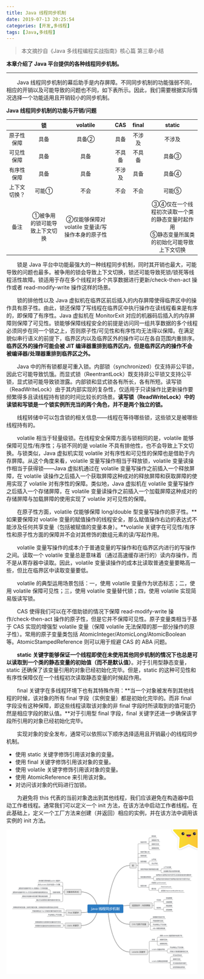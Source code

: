 ```yaml
---
title: Java 线程同步机制
date: 2019-07-13 20:25:54
categories: [开发,多线程]
tags: [Java,多线程]
---
```


> 本文摘抄自《Java 多线程编程实战指南》核心篇 第三章小结

**本章介绍了 Java 平台提供的各种线程同步机制。**

---

&emsp;&emsp;Java 线程同步机制的幕后助手是内存屏障。不同同步机制的功能强弱不同，相应的开销以及可能导致的问题也不同，如下表所示。因此，我们需要根据实际情况选择一个功能适用且开销较小的同步机制。

**Java 线程同步机制的功能与开销/问题**

||锁|volatile|CAS|final|static|
|:-:|:-:|:-:|:-:|:-:|:-:|
|原子性保障|具备|具备②|具备|不涉及|不涉及|
|可见性保障|具备|具备|不具备|不具备|具备③|
|有序性保障|具备|具备|不涉及|具备|具备④|
|上下文切换？|可能①|不会|不会|不会|可能⑤|
|备注|①被争用的锁可能导致上下文切换|②仅能够保障对 volatile 变量读/写操作本身的原子性|||③④仅在一个线程初次读取一个类的静态变量时起作用<br>⑤静态变量所属类的初始化可能导致上下文切换|

&emsp;&emsp;锁是 Java 平台中功能最强大的一种线程同步机制，同时其开销也最大，可能导致的问题也最多。被争用的锁会导致上下文切换，锁还可能导致死锁/锁死等线程活性故障。锁适用于存在多个线程对多个共享数据进行更新/check-then-act 操作或者 read-modify-write 操作这样的场景。

&emsp;&emsp;锁的排他性以及 Java 虚拟机在临界区前后插入的内存屏障使得临界区中的操作具有原子性。由此，锁还保障了写线程在临界区中执行操作在读线程看来是有序的，即保障了有序性。Java 虚拟机在 MonitorExit 对应的机器码后插入的内存屏障则保障了可见性。锁能够保障线程安全的前提是访问同一组共享数据的多个线程必须同步在同一个锁之上，否则原子性/可见性和有序性均无法得以保障。在满足貌似串行语义的前提下，临界区内以及临界区外的操作可以在各自范围内重排序。**临界区外的操作可能会被 JIT 编译器重排到临界区内，但是临界区内的操作不会被编译器/处理器重排到临界区之外。**

&emsp;&emsp;Java 中的所有锁都是可重入锁。内部锁（synchronized）仅支持非公平锁，因此它可能导致饥饿。而显式锁（ReentrantLock）既支持非公平锁又支持公平锁，显式锁可能导致锁泄露。内部锁和显式锁各有所长，各有所短。读写锁（ReadWriteLock）由于其内部实现的复杂性，仅适用于只读操作比更新操作要频繁得多且读线程持有锁的时间比较长的场景。**读写锁（ReadWriteLock）中的读锁和写锁是一个锁实例所充当的两个角色，并不是两个独立的锁。**

&emsp;&emsp;线程转储中可以包含锁的相关信息——线程在等待哪些锁，这些锁又是被哪些线程持有的。

&emsp;&emsp;volatile 相当于轻量级锁。在线程安全保障方面与锁相同的是，volatile 能够保障可见性/有序性；与锁不同的是 volatile 不具有排他性，也不会导致上下文切换。与锁类似，Java 虚拟机实现 volatile 对有序性和可见性的保障也是借助于内存屏障。从这个角度来看，volatile 变量写操作相当于释放锁，volatile 变量读操作相当于获得锁——Java 虚拟机通过在 volatile 变量写操作之前插入一个释放屏障，在 volatile 读操作之后插入一个获取屏障这种成对的释放屏障和获取屏障的使用实现了 volatile 对有序性的保障。类似地，Java 虚拟机在 volatile 变量写操作之后插入一个存储屏障，在 volatile 变量读操作之前插入一个加载屏障这种成对的存储屏障与加载屏障的使用实现了 volatile 对可见性的保障。

&emsp;&emsp;在原子性方面，volatile 仅能够保障 long/double 型变量写操作的原子性。**如果要保障对 volatile 变量的赋值操作的线程安全，那么赋值操作右边的表达式不能涉及任何共享变量（包括被赋值的变量本身）。**volatile 关键字在可见性/有序性和原子性方面的保障并不会对其修饰的数组元素的读/写起作用。

&emsp;&emsp;volatile 变量写操作的成本介于普通变量的写操作和在临界区内进行的写操作之间。读取一个 volatile 变量总是意味着（通过高速缓存进行的）读内存操作，而不是从寄存器中读取。因此，volatile 变量读操作的成本比读取普通变量要略高一些，但比在临界区中读取变量要低。

&emsp;&emsp;volatile 的典型运用场景包括：一，使用 volatile 变量作为状态标志；二，使用 volatile 保障可见性；三，使用 volatile 变量替代锁；四，使用 volatile 实现简易版读写锁。

&emsp;&emsp;CAS 使得我们可以在不借助锁的情况下保障 read-modify-write 操作/check-then-act 操作的原子性，但是它并不保障可见性。原子变量类相当于基于 CAS 实现的增强型 volatile 变量（保障 volatile 无法保障的那一部分操作的原子性）。常用的原子变量类包括 AtomicInteger/AtomicLong/AtomicBoolean 等。AtomicStampedReference 则可以用于规避 CAS 的 ABA 问题。

&emsp;&emsp;**static 关键字能够保证一个线程即使在未使用其他同步机制的情况下也总是可以读取到一个类的静态变量的初始值（而不是默认值）**。对于引用型静态变量，static 还确保了该变量引用的对象已经初始化完毕。但是，static 的这种可见性和有序性保障仅在一个线程初次读取静态变量的时候起作用。

&emsp;&emsp;final 关键字在多线程环境下也有其特殊作用：**当一个对象被发布到其他线程的时候，该对象的所有 final 字段（实例变量）都是初始化完毕的。而非 final 字段没有这种保障，即这些线程读取该对象的非 final 字段时所读取到的值可能仍然是相应字段的默认值。**对于引用型 final 字段，final 关键字还进一步确保该字段所引用的对象已经初始化完毕。

&emsp;&emsp;实现对象的安全发布，通常可以依照以下顺序选择适用且开销最小的线程同步机制。

- 使用 static 关键字修饰引用该对象的变量。
- 使用 final 关键字修饰引用该对象的变量。
- 使用 volatile 关键字修饰引用该对象的变量。
- 使用 AtomicReference 来引用该对象。
- 对访问该对象的代码进行加锁。

&emsp;&emsp;为避免将 this 代表的当前对象逸出到其他线程，我们应该避免在构造器中启动工作者线程。通常我们可以定义一个 init 方法，在该方法中启动工作者线程。在此基础上，定义一个工厂方法来创建（并返回）相应的实例，并在该方法中调用该实例的 init 方法。

![本章知识结构图](https://raw.githubusercontent.com/Folgerjun/materials/master/blog/img/Multithreading/Multithreading-Chapter-Three.png)
